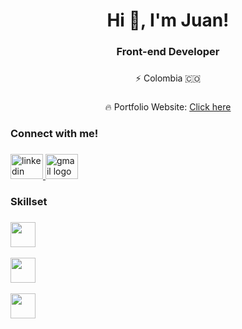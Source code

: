 <h1 align="center">Hi 👋, I'm Juan!</h1>

###

<h3 align="center"> Front-end Developer</h3>


###


<p align="center">⚡️ Colombia 🇨🇴</p>

###

<div align="center">
    <p>🔥 Portfolio Website:
   <a href="https://juanrdeveloper.github.io/David-website/" target="_blank">Click here</a>
      </p>
  </div>

  ###

<h3 align="left">Connect with me!</h3>

###

<div align="left">
  <a href="https://www.linkedin.com/in/juan-rengifo-702a6a306/" target="_blank">
    <img src="https://raw.githubusercontent.com/maurodesouza/profile-readme-generator/master/src/assets/icons/social/linkedin/default.svg" width="52" height="40" alt="linkedin logo"  />
  </a>
  <a href="mailto:medrandajuan843@gmail.com" target="_blank">
    <img src="https://raw.githubusercontent.com/maurodesouza/profile-readme-generator/master/src/assets/icons/social/gmail/default.svg" width="52" height="40" alt="gmail logo"  />
  </a>
</div>

###


<h3 align="left">Skillset</h3>

###

<div align="left">
  <a href="https://skillicons.dev">
    <img src="https://skillicons.dev/icons?i=html,css,javascript,react,angular"
     height="40" />
    <br></br>
    <img src="https://skillicons.dev/icons?i=tailwind,bootstrap,mui,sass,astro"
     height="40" />
    <br></br>
     <img src="https://skillicons.dev/icons?i=github,git,firebase,mysql,figma"
     height="40" />
  </a>
</p>

 
 
</div>

###
